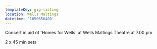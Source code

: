 ```yaml
---
templateKey: gig-listing
location: Wells Maltings
datetime: '1650650400'
---
```

Concert in aid of 'Homes for Wells' at Wells Maltings Theatre at 7.00 pm

2 x 45 min sets